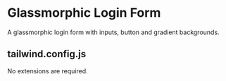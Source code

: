 # Glassmorphic Login Form

A glassmorphic login form with inputs, button and gradient backgrounds.

## tailwind.config.js

No extensions are required.
